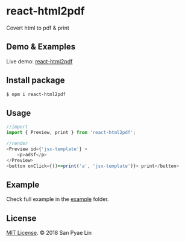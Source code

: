 # react-html2pdf
Covert html to pdf & print


## Demo & Examples

Live demo: [react-html2pdf](https://5c6e67526bfdff00099d6adc--react-paper.netlify.com/demo/react-html2pdf)

## Install package
```bash
$ npm i react-html2pdf
```

## Usage
```js
//import
import { Preview, print } from 'react-html2pdf';

//render
<Preview id={'jsx-template'} >
    <p>adsf</p>
</Preview>
<button onClick={()=>print('a', 'jsx-template')}> print</button>
```
## Example

Check full example in the [example](https://github.com/sanpyaelin/react-html2pdf/blob/master/examples/index.js) folder.


## License

[MIT License](http://opensource.org/licenses/mit-license.html). © 2018 San Pyae Lin